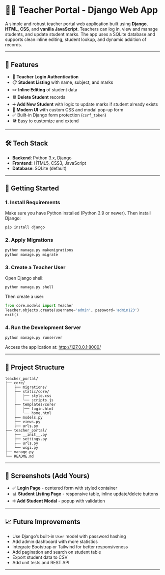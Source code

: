 
# 🧑‍🏫 Teacher Portal - Django Web App

A simple and robust teacher portal web application built using **Django**, **HTML**, **CSS**, and **vanilla JavaScript**. Teachers can log in, view and manage students, and update student marks. The app uses a SQLite database and supports clean inline editing, student lookup, and dynamic addition of records.

---

## 🚀 Features

- 🔐 **Teacher Login Authentication**
- 📋 **Student Listing** with name, subject, and marks
- ✏️ **Inline Editing** of student data
- 🗑️ **Delete Student** records
- ➕ **Add New Student** with logic to update marks if student already exists
- 💅 **Modern UI** with custom CSS and modal pop-up form
- ✅ Built-in Django form protection (`csrf_token`)
- 🛠️ Easy to customize and extend

---

## 🛠️ Tech Stack

- **Backend**: Python 3.x, Django
- **Frontend**: HTML5, CSS3, JavaScript
- **Database**: SQLite (default)

---

## 🏁 Getting Started


### 1. Install Requirements

Make sure you have Python installed (Python 3.9 or newer). Then install Django:

```bash
pip install django
```

### 2. Apply Migrations

```bash
python manage.py makemigrations
python manage.py migrate
```

### 3. Create a Teacher User

Open Django shell:

```bash
python manage.py shell
```

Then create a user:

```python
from core.models import Teacher
Teacher.objects.create(username='admin', password='admin123')
exit()
```

### 4. Run the Development Server

```bash
python manage.py runserver
```

Access the application at: http://127.0.0.1:8000/

---

## 📂 Project Structure

```
teacher_portal/
├── core/
│   ├── migrations/
│   ├── static/core/
│   │   ├── style.css
│   │   └── scripts.js
│   ├── templates/core/
│   │   ├── login.html
│   │   └── home.html
│   ├── models.py
│   ├── views.py
│   ├── urls.py
├── teacher_portal/
│   ├── __init__.py
│   ├── settings.py
│   ├── urls.py
│   └── wsgi.py
├── manage.py
└── README.md
```

---

## 📸 Screenshots (Add Yours)

- ✅ **Login Page** - centered form with styled container
- 📊 **Student Listing Page** - responsive table, inline update/delete buttons
- ➕ **Add Student Modal** - popup with validation

---

## 📈 Future Improvements

- Use Django’s built-in `User` model with password hashing
- Add admin dashboard with more statistics
- Integrate Bootstrap or Tailwind for better responsiveness
- Add pagination and search on student table
- Export student data to CSV
- Add unit tests and REST API

---

